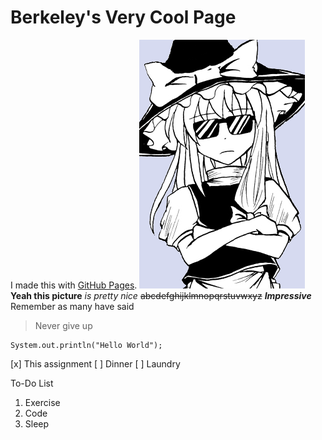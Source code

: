 # Berkeley's Very Cool Page
I made this with [GitHub Pages](https://pages.github.com/).
![Cool Picture](/docs/images/cool.png)
**Yeah this picture** *is pretty nice* ~~abcdefghijklmnopqrstuvwxyz~~
***Impressive***
Remember as many have said 
> Never give up
```
System.out.println("Hello World");
```
 [x] This assignment
 [ ] Dinner
 [ ] Laundry

To-Do List
1. Exercise
2. Code
3. Sleep
   